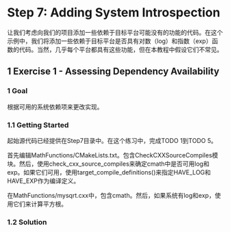 # Step 7: Adding System Introspection

让我们考虑向我们的项目添加一些依赖于目标平台可能没有的功能的代码。在这个示例中，我们将添加一些依赖于目标平台是否具有对数（log）和指数（exp）函数的代码。当然，几乎每个平台都具有这些功能，但在本教程中假设它们不常见。

## 1 Exercise 1 - Assessing Dependency Availability

### 1 Goal

根据可用的系统依赖项来更改实现。

### 1.1 Getting Started

起始源代码已经提供在Step7目录中。在这个练习中，完成TODO 1到TODO 5。

首先编辑MathFunctions/CMakeLists.txt。包含CheckCXXSourceCompiles模块。然后，使用check_cxx_source_compiles来确定cmath中是否可用log和exp。如果它们可用，使用target_compile_definitions()来指定HAVE_LOG和HAVE_EXP作为编译定义。

在MathFunctions/mysqrt.cxx中，包含cmath。然后，如果系统有log和exp，使用它们来计算平方根。

### 1.2 Solution

